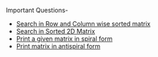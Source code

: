 Important Questions-

- [Search in Row and Column wise sorted matrix](https://leetcode.com/problems/search-a-2d-matrix-ii/)
- [Search in Sorted 2D Matrix](https://leetcode.com/problems/search-a-2d-matrix/)
- [Print a given matrix in spiral form](https://practice.geeksforgeeks.org/problems/spirally-traversing-a-matrix-1587115621/1)
- [Print matrix in antispiral form](https://www.geeksforgeeks.org/print-matrix-antispiral-form/)
